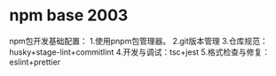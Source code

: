 # npm base 2003
npm包开发基础配置：
1.使用pnpm包管理器。
2.git版本管理
3.仓库规范：husky+stage-lint+commitlint
4.开发与调试：tsc+jest
5.格式检查与修复：eslint+prettier
